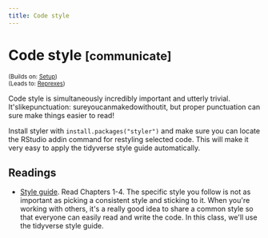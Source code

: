 ```yaml
---
title: Code style
---
```


<!-- Generated automatically from code-style.yml. Do not edit by hand -->

# Code style <small class='communicate'>[communicate]</small>
<small>(Builds on: [Setup](setup.md))</small>  
<small>(Leads to: [Reprexes](reprexes.md))</small>

Code style is simultaneously incredibly important and utterly trivial.
It'slikepunctuation: sureyoucanmakedowithoutit, but proper punctuation
can sure make things easier to read!

Install styler with `install.packages("styler")` and make sure you can
locate the RStudio addin command for restyling selected code. This will
make it very easy to apply the tidyverse style guide automatically.

## Readings

  * [Style guide](http://style.tidyverse.org).
    Read Chapters 1-4. The specific style you follow is not as important as
    picking a consistent style and sticking to it. When you're working with
    others, it's a really good idea to share a common style so that everyone
    can easily read and write the code. In this class, we'll use the tidyverse
    style guide.



